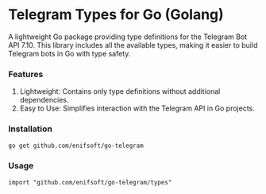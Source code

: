 # Telegram Types for Go (Golang)

A lightweight Go package providing type definitions for the Telegram Bot API 7.10. This library includes all the available
types, making it easier to build Telegram bots in Go with type safety.

### Features

1. Lightweight: Contains only type definitions without additional dependencies.
1. Easy to Use: Simplifies interaction with the Telegram API in Go projects.

### Installation

```bash
go get github.com/enifsoft/go-telegram
```

### Usage

```
import "github.com/enifsoft/go-telegram/types"
```
